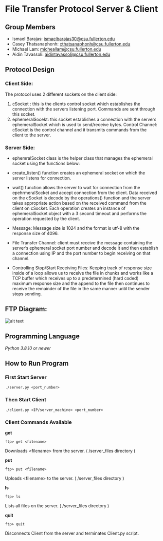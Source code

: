# File Transfer Protocol Server & Client

## Group Members

- Ismael Barajas: ismaelbarajas30@csu.fullerton.edu
- Casey Thatsanaphonh: cthatsanaphonh@csu.fullerton.edu
- Michael Lam: micheallam@csu.fullerton.edu
- Aidin Tavassoli: aidintavassoli@csu.fullerton.edu

## Protocol Design

### Client Side:
The protocol uses 2 different sockets on the client side:

1. cSocket : this is the clients control socket which establishes the connection with the servers listening port. Commands are sent through this socket.
2. ephemeralSocekt: this socket establishes a connection with the servers ephemeralSocket which is used to send/receive bytes.
   Control Channel: cSocket is the control channel and it transmits commands from the client to the server.
 ### Server Side:
  - ephemralSocket class is the helper class that manages the ephemeral socket using the functions below:
  - create_listen() function creates an ephemeral socket on which the server listens for connection.
  - wait() function allows the server to wait for connection from the epehrmeralSocket and accept connection from the client.
   Data received on the cSocket is decode by the operations() function and the server takes appropriate action based on the received command from the client on cSocket.
   Each operation creates an instance of ephemeralSocket object with a 3 second timeout and performs the operation requested by the client.

- Message: Message size is 1024 and the format is utf-8 with the response size of 4096.
- File Transfer Channel: client must receive the message containing the server’s ephemeral socket port number and decode it and then establish a connection using IP and the port number to begin receiving on that channel.
- Controlling Stop/Start Receiving Files: Keeping track of response size inside of a loop allows us to receive the file in chunks and works like a TCP buffer which receives up to a predetermined (hard coded) maximum response size and the append to the file then continues to receive the remainder of the file in the same manner until the sender stops sending.

## FTP Diagram: 
![alt text](https://i.imgur.com/g094r0x.png)

## Programming Language

_Python 3.8.10 or newer_

## How to Run Program

### First Start Server

```
./server.py <port_number>
```

### Then Start Client

```
./client.py <IP/server_machine> <port_number>
```

### Client Commands Available

**get**

```
ftp> get <filename>
```

Downloads \<filename\> from the server. ( /server_files directory )

**put**

```
ftp> put <filename>
```

Uploads \<filename\> to the server. ( /server_files directory )

**ls**

```
ftp> ls
```

Lists all files on the server. ( /server_files directory )

**quit**

```
ftp> quit
```

Disconnects Client from the server and terminates Client.py script.
